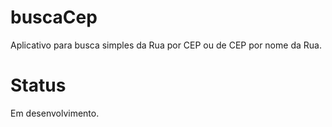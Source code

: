 # buscaCep

Aplicativo para busca simples da Rua por CEP ou de CEP por nome da Rua.

# Status

Em desenvolvimento.
